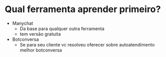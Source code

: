 # Qual ferramenta aprender primeiro?
- Manychat 
	- Da base para qualquer outra ferramenta
	- tem versão gratuita
- Botconversa
	- Se para seu cliente vc resolveu oferecer sobre autoatendimento melhor botconversa